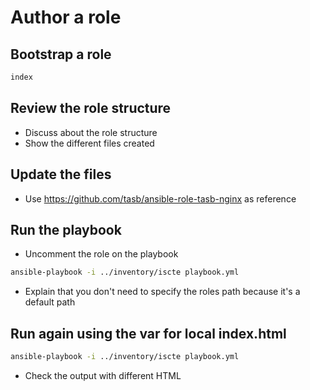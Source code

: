 # Author a role

## Bootstrap a role

```bash
index
```

## Review the role structure

- Discuss about the role structure
- Show the different files created

## Update the files

- Use <https://github.com/tasb/ansible-role-tasb-nginx> as reference

## Run the playbook

- Uncomment the role on the playbook

```bash
ansible-playbook -i ../inventory/iscte playbook.yml
```

- Explain that you don't need to specify the roles path because it's a default path

## Run again using the var for local index.html

```bash
ansible-playbook -i ../inventory/iscte playbook.yml
```

- Check the output with different HTML

